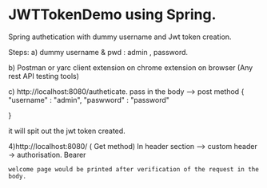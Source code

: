 # JWTTokenDemo using Spring.

Spring authetication with dummy username and Jwt token creation.

Steps:
a)  dummy username & pwd : admin , password.

b) Postman or yarc client extension on chrome extension on browser (Any rest API testing tools)


c) http://localhost:8080/autheticate.  pass in the body --> post method
{
   "username" : "admin",
   "paswword" : "password"

}

it will spit out the jwt token created.

4)http://localhost:8080/ ( Get method)
In header section --> custom header -> authorisation.
Bearer <jwttoken>


	welcome page would be printed after verification of the request in the body.
